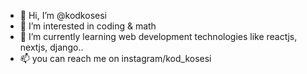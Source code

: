 - 👋 Hi, I’m @kodkosesi
- 👀 I’m interested in coding & math 
- 🌱 I’m currently learning web development technologies like reactjs, nextjs, django..
- 📫 you can reach me on instagram/kod_kosesi

<!---
kodkosesi/kodkosesi is a ✨ special ✨ repository because its `README.md` (this file) appears on your GitHub profile.
You can click the Preview link to take a look at your changes.
--->
